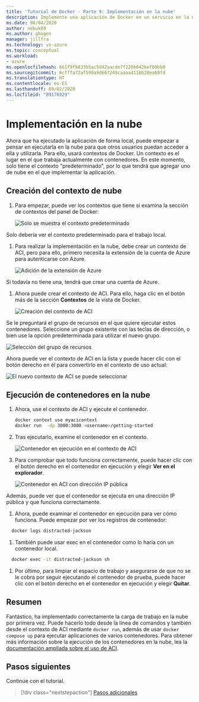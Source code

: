 ```yaml
---
title: 'Tutorial de Docker - Parte 9: Implementación en la nube'
description: Implemente una aplicación de Docker en un servicio en la nube para hospedaje.
ms.date: 08/04/2020
author: nebuk89
ms.author: ghogen
manager: jillfra
ms.technology: vs-azure
ms.topic: conceptual
ms.workload:
- azure
ms.openlocfilehash: 661f9f6833b5ac5d42aacde7f228b042bef00bb0
ms.sourcegitcommit: 6cfffa72af599a9d667249caaaa411bb28ea69fd
ms.translationtype: HT
ms.contentlocale: es-ES
ms.lasthandoff: 09/02/2020
ms.locfileid: "89176929"
---
```

# <a name="deploy-to-the-cloud"></a>Implementación en la nube

Ahora que ha ejecutado la aplicación de forma local, puede empezar a pensar en ejecutarla en la nube para que otros usuarios puedan acceder a ella y utilizarla. Para ello, usará contextos de Docker. Un contexto es el lugar en el que trabaja actualmente con contenedores. En este momento, solo tiene el contexto "predeterminado", por lo que tendrá que agregar uno de nube en el que implementar la aplicación.

## <a name="create-your-cloud-context"></a>Creación del contexto de nube

1. Para empezar, puede ver los contextos que tiene si examina la sección de contextos del panel de Docker:

   ![Solo se muestra el contexto predeterminado](media/defaultcontext.png)

Solo debería ver el contexto predeterminado para el trabajo local.

1. Para realizar la implementación en la nube, debe crear un contexto de ACI, pero para ello, primero necesita la extensión de la cuenta de Azure para autenticarse con Azure.

   ![Adición de la extensión de Azure](media/addazureextension.png)

Si todavía no tiene una, tendrá que crear una cuenta de Azure.

1. Ahora puede crear el contexto de ACI. Para ello, haga clic en el botón más de la sección **Contextos** de la vista de Docker.

   ![Creación del contexto de ACI](media/createnewcontext.png)

Se le preguntará el grupo de recursos en el que quiere ejecutar estos contenedores. Seleccione un grupo existente con las teclas de dirección, o bien use la opción predeterminada para utilizar el nuevo grupo.

![Selección del grupo de recursos](media/selectresourcegroup.png)

Ahora puede ver el contexto de ACI en la lista y puede hacer clic con el botón derecho en él para convertirlo en el contexto de uso actual:

![El nuevo contexto de ACI se puede seleccionar](media/listofcontexts.png)

## <a name="run-containers-in-the-cloud"></a>Ejecución de contenedores en la nube

1. Ahora, use el contexto de ACI y ejecute el contenedor.

   ```bash
   docker context use myacicontext
   docker run  -dp 3000:3000 <username>/getting-started
   ```

1. Tras ejecutarlo, examine el contenedor en el contexto.

   ![Contenedor en ejecución en el contexto de ACI](media/contextcontainer.png)

1. Para comprobar que todo funciona correctamente, puede hacer clic con el botón derecho en el contenedor en ejecución y elegir **Ver en el explorador**.

   ![Contenedor en ACI con dirección IP pública](media/containerinaci.png)

Además, puede ver que el contenedor se ejecuta en una dirección IP pública y que funciona correctamente.

1. Ahora, puede examinar el contenedor en ejecución para ver cómo funciona. Puede empezar por ver los registros de contenedor:
 
 ```bash
   docker logs distracted-jackson
   ```

1. También puede usar exec en el contenedor como lo haría con un contenedor local.
 
 ```bash
   docker exec -it distracted-jackson sh
   ```

1. Por último, para limpiar el espacio de trabajo y asegurarse de que no se le cobra por seguir ejecutando el contenedor de prueba, puede hacer clic con el botón derecho en el contenedor en ejecución y elegir **Quitar**.

## <a name="recap"></a>Resumen

Fantástico, ha implementado correctamente la carga de trabajo en la nube por primera vez. Puede hacerlo todo desde la línea de comandos y también desde el contexto de ACI mediante `docker run`, además de usar `docker compose up` para ejecutar aplicaciones de varios contenedores. Para obtener más información sobre la ejecución de los contenedores en la nube, lea la [documentación ampliada sobre el uso de ACI](https://docs.docker.com/engine/context/aci-integration/).

## <a name="next-steps"></a>Pasos siguientes

Continúe con el tutorial.

> [!div class="nextstepaction"]
> [Pasos adicionales](whats-next.md)

